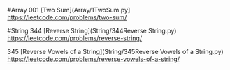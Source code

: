 #Array
001 [Two Sum](Array/1TwoSum.py]          https://leetcode.com/problems/two-sum/


#String
344 [Reverse String](String/344Reverse String.py)              https://leetcode.com/problems/reverse-string/

345 [Reverse Vowels of a String](String/345Reverse Vowels of a String.py)   https://leetcode.com/problems/reverse-vowels-of-a-string/

